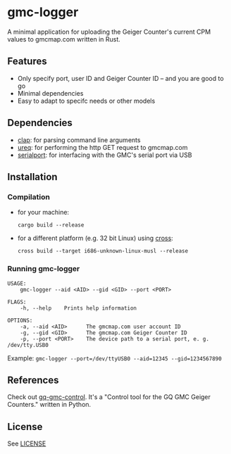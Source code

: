 # gmc-logger
A minimal application for uploading the Geiger Counter's current CPM values to gmcmap.com written in Rust.

## Features
* Only specify port, user ID and Geiger Counter ID – and you are good to go
* Minimal dependencies
* Easy to adapt to specifc needs or other models

## Dependencies
* [clap](https://crates.io/crates/clap): for parsing command line arguments
* [ureq](https://crates.io/crates/ureq): for performing the http GET request to gmcmap.com
* [serialport](https://crates.io/crates/serialport): for interfacing with the GMC's serial port via USB

## Installation
### Compilation
* for your machine:

  `cargo build --release`
* for a different platform (e.g. 32 bit Linux) using [cross](https://github.com/rust-embedded/cross):

  `cross build --target i686-unknown-linux-musl --release`

### Running gmc-logger

```
USAGE:
    gmc-logger --aid <AID> --gid <GID> --port <PORT>

FLAGS:
    -h, --help    Prints help information

OPTIONS:
    -a, --aid <AID>      The gmcmap.com user account ID
    -g, --gid <GID>      The gmcmap.com Geiger Counter ID
    -p, --port <PORT>    The device path to a serial port, e. g. /dev/tty.USB0
```

Example: `gmc-logger --port=/dev/ttyUSB0 --aid=12345 --gid=1234567890`

## References
Check out [gq-gmc-control](https://github.com/chaim-zax/gq-gmc-control). It's a "Control tool for the GQ GMC Geiger Counters." written in Python.

## License
See [LICENSE](./LICENSE.md)
